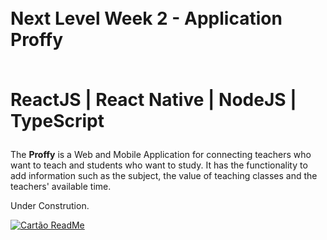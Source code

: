<h1><br> Next Level Week 2 - Application Proffy

<br> ReactJS | React Native | NodeJS | TypeScript</h1>

<p>The <strong>Proffy</strong> is a Web and Mobile Application for connecting teachers who want to teach and students who want to study. It has the functionality to add information such as the subject, the value of teaching classes and the teachers' available time.</p>

Under Constrution.

[![Cartão ReadMe](https://github-readme-stats.vercel.app/api/pin/?Username=billiemoreira&repo=github-readme-stats)](https://https://github.com/billiemoreira/Proffy-nlw2/edit/master/README.md)
